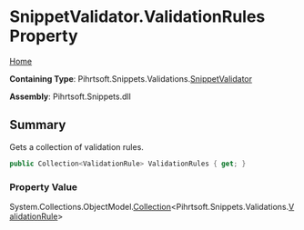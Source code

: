 <a name="_top"></a>

# SnippetValidator\.ValidationRules Property

[Home](../../../../../README.md#_top)

**Containing Type**: Pihrtsoft\.Snippets\.Validations\.[SnippetValidator](../README.md#_top)

**Assembly**: Pihrtsoft\.Snippets\.dll

## Summary

Gets a collection of validation rules\.

```csharp
public Collection<ValidationRule> ValidationRules { get; }
```

### Property Value

System\.Collections\.ObjectModel\.[Collection](https://docs.microsoft.com/en-us/dotnet/api/system.collections.objectmodel.collection-1)\<Pihrtsoft\.Snippets\.Validations\.[ValidationRule](../../ValidationRule/README.md#_top)>

